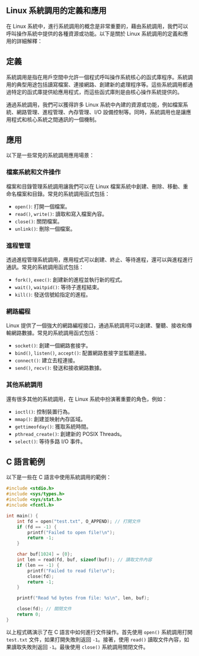 ## Linux 系統調用的定義和應用

在 Linux 系統中，進行系統調用的概念是非常重要的，藉由系統調用，我們可以呼叫操作系統中提供的各種資源或功能。以下是關於 Linux 系統調用的定義和應用的詳細解釋：

## 定義

系統調用是指在用戶空間中允許一個程式呼叫操作系統核心的函式庫程序。系統調用的典型用途包括讀寫檔案、連接網路、創建新的處理程序等。這些系統調用都通過特定的函式庫提供給應用程式，而這些函式庫則是由核心操作系統提供的。

通過系統調用，我們可以獲得許多 Linux 系統中內建的資源或功能，例如檔案系統、網路管理、進程管理、內存管理、I/O 設備控制等。同時，系統調用也是讓應用程式和核心系統之間通訊的一個機制。

## 應用

以下是一些常見的系統調用應用場景：

### 檔案系統和文件操作

檔案和目錄管理系統調用讓我們可以在 Linux 檔案系統中創建、刪除、移動、重命名檔案和目錄。常見的系統調用函式包括：

- `open()`: 打開一個檔案。
- `read()`, `write()`: 讀取和寫入檔案內容。
- `close()`: 關閉檔案。
- `unlink()`: 刪除一個檔案。

### 進程管理

透過進程管理系統調用，應用程式可以創建、終止、等待進程，還可以與進程進行通訊。常見的系統調用函式包括：

- `fork()`, `exec()`: 創建新的進程並執行新的程式。
- `wait()`, `waitpid()`: 等待子進程結束。
- `kill()`: 發送信號給指定的進程。

### 網路編程

Linux 提供了一個強大的網路編程接口，通過系統調用可以創建、鑒聽、接收和傳輸網路數據。常見的系統調用函式包括：

- `socket()`: 創建一個網路套接字。
- `bind()`, `listen()`, `accept()`: 配置網路套接字並監聽連接。
- `connect()`: 建立去程連接。
- `send()`, `recv()`: 發送和接收網路數據。

### 其他系統調用

還有很多其他的系統調用，在 Linux 系統中扮演著重要的角色，例如：

- `ioctl()`: 控制裝置行為。
- `mmap()`: 創建並映射內存區域。
- `gettimeofday()`: 獲取系統時間。
- `pthread_create()`: 創建新的 POSIX Threads。
- `select()`: 等待多路 I/O 事件。

## C 語言範例

以下是一些在 C 語言中使用系統調用的範例：

```c
#include <stdio.h>
#include <sys/types.h>
#include <sys/stat.h>
#include <fcntl.h>

int main() {
    int fd = open("test.txt", O_APPEND); // 打開文件
    if (fd == -1) {
        printf("Failed to open file!\n");
        return -1;
    }

    char buf[1024] = {0};
    int len = read(fd, buf, sizeof(buf)); // 讀取文件內容
    if (len == -1) {
        printf("Failed to read file!\n");
        close(fd);
        return -1;
    }

    printf("Read %d bytes from file: %s\n", len, buf);

    close(fd); // 關閉文件
    return 0;
}
```

以上程式碼演示了在 C 語言中如何進行文件操作。首先使用 `open()` 系統調用打開 `test.txt` 文件，如果打開失敗則返回 `-1`。接著，使用 `read()` 讀取文件內容，如果讀取失敗則返回 `-1`。最後使用 `close()` 系統調用關閉文件。